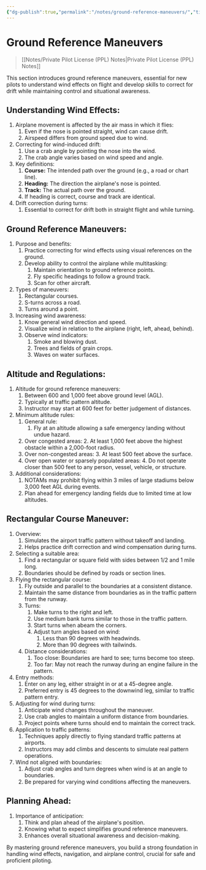 ```yaml
---
{"dg-publish":true,"permalink":"/notes/ground-reference-maneuvers/","title":"Ground Reference Maneuvers","tags":["aviation","classnotes"]}
---
```



# Ground Reference Maneuvers
> [[Notes/Private Pilot License (PPL) Notes\|Private Pilot License (PPL) Notes]]



This section introduces ground reference maneuvers, essential for new pilots to understand wind effects on flight and develop skills to correct for drift while maintaining control and situational awareness.

## Understanding Wind Effects:

1. Airplane movement is affected by the air mass in which it flies:
    1. Even if the nose is pointed straight, wind can cause drift.
    2. Airspeed differs from ground speed due to wind.
2. Correcting for wind-induced drift:
    1. Use a crab angle by pointing the nose into the wind.
    2. The crab angle varies based on wind speed and angle.
3. Key definitions:
    1. **Course:** The intended path over the ground (e.g., a road or chart line).
    2. **Heading:** The direction the airplane's nose is pointed.
    3. **Track:** The actual path over the ground.
    4. If heading is correct, course and track are identical.
4. Drift correction during turns:
    1. Essential to correct for drift both in straight flight and while turning.

## Ground Reference Maneuvers:

1. Purpose and benefits:
    1. Practice correcting for wind effects using visual references on the ground.
    2. Develop ability to control the airplane while multitasking:
        1. Maintain orientation to ground reference points.
        2. Fly specific headings to follow a ground track.
        3. Scan for other aircraft.
2. Types of maneuvers:
    1. Rectangular courses.
    2. S-turns across a road.
    3. Turns around a point.
3. Increasing wind awareness:
    1. Know general wind direction and speed.
    2. Visualize wind in relation to the airplane (right, left, ahead, behind).
    3. Observe wind indicators:
        1. Smoke and blowing dust.
        2. Trees and fields of grain crops.
        3. Waves on water surfaces.

## Altitude and Regulations:

1. Altitude for ground reference maneuvers:
    1. Between 600 and 1,000 feet above ground level (AGL).
    2. Typically at traffic pattern altitude.
    3. Instructor may start at 600 feet for better judgement of distances.
2. Minimum altitude rules:
    1. General rule:
        1. Fly at an altitude allowing a safe emergency landing without undue hazard.
    2. Over congested areas:
        2. At least 1,000 feet above the highest obstacle within a 2,000-foot radius.
    3. Over non-congested areas:
        3. At least 500 feet above the surface.
    4. Over open water or sparsely populated areas:
        4. Do not operate closer than 500 feet to any person, vessel, vehicle, or structure.
3. Additional considerations:
    1. NOTAMs may prohibit flying within 3 miles of large stadiums below 3,000 feet AGL during events.
    2. Plan ahead for emergency landing fields due to limited time at low altitudes.

## Rectangular Course Maneuver:

1. Overview:
    1. Simulates the airport traffic pattern without takeoff and landing.
    2. Helps practice drift correction and wind compensation during turns.
2. Selecting a suitable area:
    1. Find a rectangular or square field with sides between 1/2 and 1 mile long.
    2. Boundaries should be defined by roads or section lines.
3. Flying the rectangular course:
    1. Fly outside and parallel to the boundaries at a consistent distance.
    2. Maintain the same distance from boundaries as in the traffic pattern from the runway.
    3. Turns:
        1. Make turns to the right and left.
        2. Use medium bank turns similar to those in the traffic pattern.
        3. Start turns when abeam the corners.
        4. Adjust turn angles based on wind:
            1. Less than 90 degrees with headwinds.
            2. More than 90 degrees with tailwinds.
    4. Distance considerations:
        1. Too close: Boundaries are hard to see; turns become too steep.
        2. Too far: May not reach the runway during an engine failure in the pattern.
4. Entry methods:
    1. Enter on any leg, either straight in or at a 45-degree angle.
    2. Preferred entry is 45 degrees to the downwind leg, similar to traffic pattern entry.
5. Adjusting for wind during turns:
    1. Anticipate wind changes throughout the maneuver.
    2. Use crab angles to maintain a uniform distance from boundaries.
    3. Project points where turns should end to maintain the correct track.
6. Application to traffic patterns:
    1. Techniques apply directly to flying standard traffic patterns at airports.
    2. Instructors may add climbs and descents to simulate real pattern operations.
7. Wind not aligned with boundaries:
    1. Adjust crab angles and turn degrees when wind is at an angle to boundaries.
    2. Be prepared for varying wind conditions affecting the maneuvers.

## Planning Ahead:

1. Importance of anticipation:
    1. Think and plan ahead of the airplane's position.
    2. Knowing what to expect simplifies ground reference maneuvers.
    3. Enhances overall situational awareness and decision-making.

By mastering ground reference maneuvers, you build a strong foundation in handling wind effects, navigation, and airplane control, crucial for safe and proficient piloting.